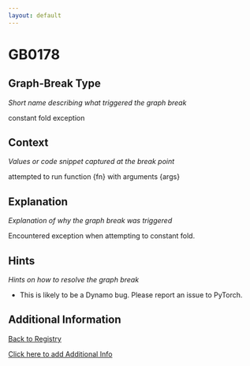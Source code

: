 ```yaml
---
layout: default
---
```

# GB0178

## Graph-Break Type
*Short name describing what triggered the graph break*

constant fold exception

## Context
*Values or code snippet captured at the break point*

attempted to run function {fn} with arguments {args}

## Explanation
*Explanation of why the graph break was triggered*

Encountered exception when attempting to constant fold.

## Hints
*Hints on how to resolve the graph break*

- This is likely to be a Dynamo bug. Please report an issue to PyTorch.


## Additional Information

<!-- ADDITIONAL INFORMATION START - Add custom information below this line -->

<!-- ADDITIONAL INFORMATION END -->

[Back to Registry](../index.html)

[Click here to add Additional Info](https://github.com/pytorch-labs/compile-graph-break-site/edit/main/docs/gb/gb0178.md)

